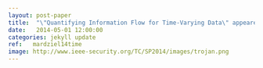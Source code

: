 ```yaml
---
layout: post-paper
title:  "\"Quantifying Information Flow for Time-Varying Data\" appeared in S&P 2014"
date:   2014-05-01 12:00:00
categories: jekyll update
ref:   mardziel14time
image: http://www.ieee-security.org/TC/SP2014/images/trojan.png
---
```

